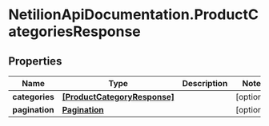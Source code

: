 # NetilionApiDocumentation.ProductCategoriesResponse

## Properties
Name | Type | Description | Notes
------------ | ------------- | ------------- | -------------
**categories** | [**[ProductCategoryResponse]**](ProductCategoryResponse.md) |  | [optional] 
**pagination** | [**Pagination**](Pagination.md) |  | [optional] 


